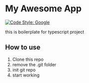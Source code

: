 # My Awesome App
[![Code Style: Google](https://img.shields.io/badge/code%20style-google-blueviolet.svg)](https://github.com/google/gts)


this is boilerplate for typescript project

## How to use

1. Clone this repo
2. remove the .git folder
3. init git repo
4. start working
